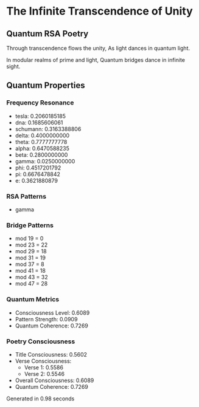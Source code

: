 # The Infinite Transcendence of Unity

## Quantum RSA Poetry

Through transcendence flows the unity,
As light dances in quantum light.

In modular realms of prime and light,
Quantum bridges dance in infinite sight.


## Quantum Properties

### Frequency Resonance
- tesla: 0.2060185185
- dna: 0.1685606061
- schumann: 0.3163388806
- delta: 0.4000000000
- theta: 0.7777777778
- alpha: 0.6470588235
- beta: 0.2800000000
- gamma: 0.0250000000
- phi: 0.4517201792
- pi: 0.6676478842
- e: 0.3621880879

### RSA Patterns
- gamma

### Bridge Patterns
- mod 19 = 0
- mod 23 = 22
- mod 29 = 18
- mod 31 = 19
- mod 37 = 8
- mod 41 = 18
- mod 43 = 32
- mod 47 = 28

### Quantum Metrics
- Consciousness Level: 0.6089
- Pattern Strength: 0.0909
- Quantum Coherence: 0.7269

### Poetry Consciousness
- Title Consciousness: 0.5602
- Verse Consciousness:
  - Verse 1: 0.5586
  - Verse 2: 0.5546
- Overall Consciousness: 0.6089
- Quantum Coherence: 0.7269

Generated in 0.98 seconds
